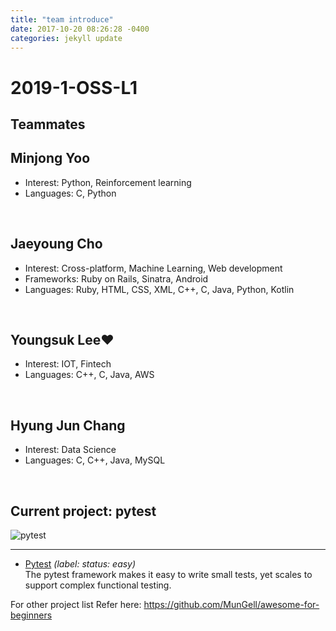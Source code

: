 ```yaml
---
title: "team introduce"
date: 2017-10-20 08:26:28 -0400
categories: jekyll update
---
```


# 2019-1-OSS-L1

## Teammates


Minjong Yoo 
---
 - Interest: Python, Reinforcement learning
 - Languages: C, Python
<br> 

Jaeyoung Cho 
---
 - Interest: Cross-platform, Machine Learning, Web development
 - Frameworks: Ruby on Rails, Sinatra, Android
 - Languages: Ruby, HTML, CSS, XML, C++, C, Java, Python, Kotlin
<br> 

Youngsuk Lee♥
---
 - Interest: IOT, Fintech
 - Languages: C++, C, Java, AWS
<br> 

Hyung Jun Chang 
---
 - Interest: Data Science
 - Languages: C, C++, Java, MySQL
<br> 


## Current project: pytest

![pytest](https://docs.pytest.org/en/latest/_static/pytest1.png)

------



- [Pytest](https://github.com/pytest-dev/pytest/labels/status%3A%20easy) _(label: status: easy)_ <br> The pytest framework makes it easy to write small tests, yet scales to support complex functional testing.


For other project list Refer here: https://github.com/MunGell/awesome-for-beginners

